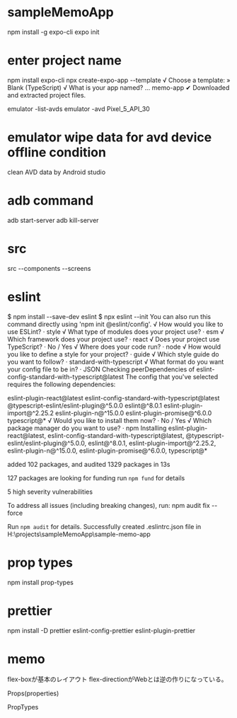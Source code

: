 # sampleMemoApp

<!-- procedure for global install -->
npm install -g expo-cli
expo init
# enter project name

<!-- for local install for typeScript-->
npm install expo-cli
npx create-expo-app --template
√ Choose a template: » Blank (TypeScript)
√ What is your app named? ... memo-app
✔ Downloaded and extracted project files.


<!-- under project folder -->
emulator -list-avds
emulator -avd Pixel_5_API_30


<!-- other memo -->
# emulator wipe data for avd device offline condition
clean AVD data by Android studio

# adb command
adb start-server
adb kill-server

# src
src
--components
--screens

# eslint
$ npm install --save-dev eslint
$ npx eslint --init
You can also run this command directly using 'npm init @eslint/config'.
√ How would you like to use ESLint? · style
√ What type of modules does your project use? · esm
√ Which framework does your project use? · react
√ Does your project use TypeScript? · No / Yes
√ Where does your code run? · node
√ How would you like to define a style for your project? · guide
√ Which style guide do you want to follow? · standard-with-typescript
√ What format do you want your config file to be in? · JSON
Checking peerDependencies of eslint-config-standard-with-typescript@latest
The config that you've selected requires the following dependencies:

eslint-plugin-react@latest eslint-config-standard-with-typescript@latest @typescript-eslint/eslint-plugin@^5.0.0 eslint@^8.0.1 eslint-plugin-import@^2.25.2 eslint-plugin-n@^15.0.0 eslint-plugin-promise@^6.0.0 typescript@*
√ Would you like to install them now? · No / Yes
√ Which package manager do you want to use? · npm
Installing eslint-plugin-react@latest, eslint-config-standard-with-typescript@latest, @typescript-eslint/eslint-plugin@^5.0.0, eslint@^8.0.1, eslint-plugin-import@^2.25.2, eslint-plugin-n@^15.0.0, eslint-plugin-promise@^6.0.0, typescript@*

added 102 packages, and audited 1329 packages in 13s

127 packages are looking for funding
  run `npm fund` for details

5 high severity vulnerabilities

To address all issues (including breaking changes), run:
  npm audit fix --force

Run `npm audit` for details.
Successfully created .eslintrc.json file in H:\projects\sampleMemoApp\sample-memo-app

# prop types
npm install prop-types

# prettier
npm install -D prettier eslint-config-prettier eslint-plugin-prettier


# memo
flex-boxが基本のレイアウト
flex-directionがWebとは逆の作りになっている。

<!-- React props -->
Props(properties)

PropTypes
